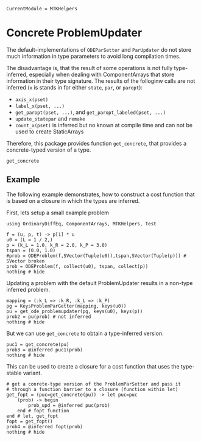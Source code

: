 ```@meta
CurrentModule = MTKHelpers
```

# Concrete ProblemUpdater

The default-implementations of `ODEParSetter` and `ParUpdater` do not
store much information in type parameters to avoid long compilation times.

The disadvantage is, that the result of some operations is not fully type-
inferred, especially when dealing with ComponentArrays that store information
in their type signature. The results of the folloginw calls are not inferred
(`x` is stands in for either `state`, `par`, or `paropt`):
- `axis_x(pset)`
- `label_x(pset, ...)` 
- `get_paropt(pset, ...)`, and `get_paropt_labeled(pset, ...)`
- `update_statepar` and `remake`
- `count_x(pset)` is inferred but no known at compile time and 
   can not be used to create StaticArrays

Therefore, this package provides function `get_concrete`, that provides
a concrete-typed version of a type.

```@docs
get_concrete
```

## Example
The following example demonstrates, how to construct a cost function that
is based on a closure in which the types are inferred.

First, lets setup a small example problem
```@example doc
using OrdinaryDiffEq, ComponentArrays, MTKHelpers, Test    

f = (u, p, t) -> p[1] * u
u0 = (L = 1 / 2,)
p = (k_L = 1.0, k_R = 2.0, k_P = 3.0)
tspan = (0.0, 1.0)
#prob = ODEProblem(f,SVector(Tuple(u0)),tspan,SVector(Tuple(p))) # SVector broken
prob = ODEProblem(f, collect(u0), tspan, collect(p))
nothing # hide
```

Updating a problem with the default ProblemUpdater results in a non-type inferred
problem.
```@example doc
mapping = (:k_L => :k_R, :k_L => :k_P)
pg = KeysProblemParGetter(mapping, keys(u0)) 
pu = get_ode_problemupdater(pg, keys(u0), keys(p))
prob2 = pu(prob) # not inferred
nothing # hide
```

But we can use `get_concrete` to obtain a type-inferred version. 
```@example doc
puc1 = get_concrete(pu)
prob3 = @inferred puc1(prob)
nothing # hide
```

This can be used to create a closure for a cost function that uses
the type-stable variant.

```@example doc
# get a conrete-type version of the ProblemParSetter and pass it 
# through a function barrier to a closure (function within let)
get_fopt = (puc=get_concrete(pu)) -> let puc=puc
    (prob) -> begin
        prob_upd = @inferred puc(prob)
    end # fopt function
end # let, get_fopt
fopt = get_fopt()
prob4 = @inferred fopt(prob)
nothing # hide
```

